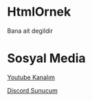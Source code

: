 # HtmlOrnek
Bana ait degildir
# Sosyal Media
[Youtube Kanalım ](https://www.youtube.com/channel/UCNNwN5mEDnkiQcmeIpC5Uqg)

[Discord Sunucum](https://discord.gg/PbUTzZKsdk)
